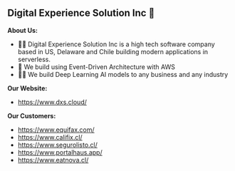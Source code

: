 ## Digital Experience Solution Inc 👋

**About Us:**

* 🙋‍♀️ Digital Experience Solution Inc is a high tech software company based in US, Delaware and Chile building modern applications in serverless.
* 🌈 We build using Event-Driven Architecture with AWS
* 👩‍💻 We build Deep Learning AI models to any business and any industry

**Our Website:**

* https://www.dxs.cloud/

**Our Customers:**

* https://www.equifax.com/
* https://www.califix.cl/
* https://www.segurolisto.cl/
* https://www.portalhaus.app/
* https://www.eatnova.cl/
